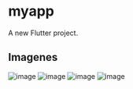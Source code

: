 # myapp

A new Flutter project.

## Imagenes
![image](https://github.com/user-attachments/assets/9538247c-ce9f-48b4-9310-adec8d81018b)
![image](https://github.com/user-attachments/assets/9245f1c6-0ecd-45c1-b672-1f6f34361102)
![image](https://github.com/user-attachments/assets/d59a8971-50b9-4407-a601-c486fc7ea7ac)
![image](https://github.com/user-attachments/assets/53176091-9d2f-4765-a3ae-248b73419592)

